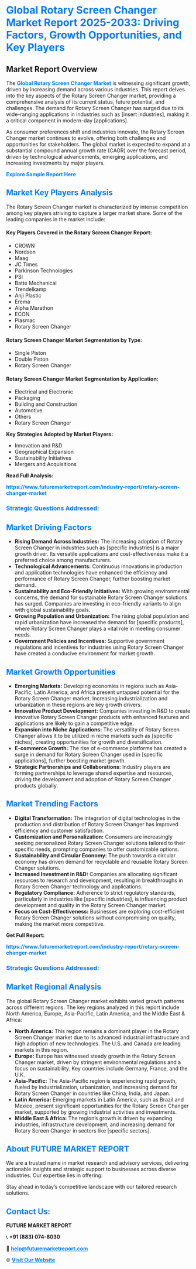 <h1 style="color: #007BFF;">Global Rotary Screen Changer Market Report 2025-2033: Driving Factors, Growth Opportunities, and Key Players</h1>

<section id="overview">
<h2>Market Report Overview</h2>
<p>The <a href="https://www.futuremarketreport.com/industry-report/rotary-screen-changer-market" style="color: #007BFF; text-decoration: none;"><strong>Global Rotary Screen Changer Market</strong></a> is witnessing significant growth, driven by increasing demand across various industries. This report delves into the key aspects of the Rotary Screen Changer market, providing a comprehensive analysis of its current status, future potential, and challenges. The demand for Rotary Screen Changer has surged due to its wide-ranging applications in industries such as [insert industries], making it a critical component in modern-day [applications].</p>
<p>As consumer preferences shift and industries innovate, the Rotary Screen Changer market continues to evolve, offering both challenges and opportunities for stakeholders. The global market is expected to expand at a substantial compound annual growth rate (CAGR) over the forecast period, driven by technological advancements, emerging applications, and increasing investments by major players.</p>
</section>

<section id="overview">
<p><a href="https://www.futuremarketreport.com/request-sample/reportId=98660" style="color: #007BFF; text-decoration: none;"><strong>Explore Sample Report Here</strong></a></p>
</section>

<section id="key-players">
<h2 style="color: #007BFF;">Market Key Players Analysis</h2>
<p>The Rotary Screen Changer market is characterized by intense competition among key players striving to capture a larger market share. Some of the leading companies in the market include:</p>
<h4>Key Players Covered in the Rotary Screen Changer Report:</h4>
<ul><li>CROWN</li><li>Nordson</li><li>Maag</li><li>JC Times</li><li>Parkinson Technologies</li><li>PSI</li><li>Batte Mechanical</li><li>Trendelkamp</li><li>Anji Plastic</li><li>Erema</li><li>Alpha Marathon</li><li>ECON</li><li>Plasmac</li><li>Rotary Screen Changer</li></ul>
<h4>Rotary Screen Changer Market Segmentation by Type:</h4>
<ul><li>Single Piston</li><li>Double Piston</li><li>Rotary Screen Changer</li></ul>

<h4>Rotary Screen Changer Market Segmentation by Application:</h4>
<ul><li>Electrical and Electronic</li><li>Packaging</li><li>Building and Construction</li><li>Automotive</li><li>Others</li><li>Rotary Screen Changer</li></ul>
<p><strong>Key Strategies Adopted by Market Players:</strong></p>
<ul>
<li>Innovation and R&D</li>
<li>Geographical Expansion</li>
<li>Sustainability Initiatives</li>
<li>Mergers and Acquisitions</li>
</ul>
</section>

<section>
<p><strong>Read Full Analysis: </strong></p><a href="https://www.futuremarketreport.com/industry-report/rotary-screen-changer-market" style="color: #007BFF; text-decoration: none;"><strong>https://www.futuremarketreport.com/industry-report/rotary-screen-changer-market</strong></a>
<h3 style="color: #007BFF;">Strategic Questions Addressed:</h3>
</section>

<section id="driving-factors">
<h2 style="color: #007BFF;">Market Driving Factors</h2>
<ul>
<li><strong>Rising Demand Across Industries:</strong> The increasing adoption of Rotary Screen Changer in industries such as [specific industries] is a major growth driver. Its versatile applications and cost-effectiveness make it a preferred choice among manufacturers.</li>
<li><strong>Technological Advancements:</strong> Continuous innovations in production and application technologies have enhanced the efficiency and performance of Rotary Screen Changer, further boosting market demand.</li>
<li><strong>Sustainability and Eco-Friendly Initiatives:</strong> With growing environmental concerns, the demand for sustainable Rotary Screen Changer solutions has surged. Companies are investing in eco-friendly variants to align with global sustainability goals.</li>
<li><strong>Growing Population and Urbanization:</strong> The rising global population and rapid urbanization have increased the demand for [specific products], where Rotary Screen Changer plays a vital role in meeting consumer needs.</li>
<li><strong>Government Policies and Incentives:</strong> Supportive government regulations and incentives for industries using Rotary Screen Changer have created a conducive environment for market growth.</li>
</ul>
</section>

<section id="growth-opportunities">
<h2 style="color: #007BFF;">Market Growth Opportunities</h2>
<ul>
<li><strong>Emerging Markets:</strong> Developing economies in regions such as Asia-Pacific, Latin America, and Africa present untapped potential for the Rotary Screen Changer market. Increasing industrialization and urbanization in these regions are key growth drivers.</li>
<li><strong>Innovative Product Development:</strong> Companies investing in R&D to create innovative Rotary Screen Changer products with enhanced features and applications are likely to gain a competitive edge.</li>
<li><strong>Expansion into Niche Applications:</strong> The versatility of Rotary Screen Changer allows it to be utilized in niche markets such as [specific niches], creating opportunities for growth and diversification.</li>
<li><strong>E-commerce Growth:</strong> The rise of e-commerce platforms has created a surge in demand for Rotary Screen Changer used in [specific applications], further boosting market growth.</li>
<li><strong>Strategic Partnerships and Collaborations:</strong> Industry players are forming partnerships to leverage shared expertise and resources, driving the development and adoption of Rotary Screen Changer products globally.</li>
</ul>
</section>

<section id="trending-factors">
<h2 style="color: #007BFF;">Market Trending Factors</h2>
<ul>
<li><strong>Digital Transformation:</strong> The integration of digital technologies in the production and distribution of Rotary Screen Changer has improved efficiency and customer satisfaction.</li>
<li><strong>Customization and Personalization:</strong> Consumers are increasingly seeking personalized Rotary Screen Changer solutions tailored to their specific needs, prompting companies to offer customizable options.</li>
<li><strong>Sustainability and Circular Economy:</strong> The push towards a circular economy has driven demand for recyclable and reusable Rotary Screen Changer solutions.</li>
<li><strong>Increased Investment in R&D:</strong> Companies are allocating significant resources to research and development, resulting in breakthroughs in Rotary Screen Changer technology and applications.</li>
<li><strong>Regulatory Compliance:</strong> Adherence to strict regulatory standards, particularly in industries like [specific industries], is influencing product development and quality in the Rotary Screen Changer market.</li>
<li><strong>Focus on Cost-Effectiveness:</strong> Businesses are exploring cost-efficient Rotary Screen Changer solutions without compromising on quality, making the market more competitive.</li>
</ul>
</section>

<section>
<p><strong>Get Full Report: </strong></p><a href="https://www.futuremarketreport.com/industry-report/rotary-screen-changer-market" style="color: #007BFF; text-decoration: none;"><strong>https://www.futuremarketreport.com/industry-report/rotary-screen-changer-market</strong></a>
<h3 style="color: #007BFF;">Strategic Questions Addressed:</h3>
</section>


<section id="regional-analysis">
<h2 style="color: #007BFF;">Market Regional Analysis</h2>
<p>The global Rotary Screen Changer market exhibits varied growth patterns across different regions. The key regions analyzed in this report include North America, Europe, Asia-Pacific, Latin America, and the Middle East & Africa:</p>
<ul>
<li><strong>North America:</strong> This region remains a dominant player in the Rotary Screen Changer market due to its advanced industrial infrastructure and high adoption of new technologies. The U.S. and Canada are leading markets in this region.</li>
<li><strong>Europe:</strong> Europe has witnessed steady growth in the Rotary Screen Changer market, driven by stringent environmental regulations and a focus on sustainability. Key countries include Germany, France, and the U.K.</li>
<li><strong>Asia-Pacific:</strong> The Asia-Pacific region is experiencing rapid growth, fueled by industrialization, urbanization, and increasing demand for Rotary Screen Changer in countries like China, India, and Japan.</li>
<li><strong>Latin America:</strong> Emerging markets in Latin America, such as Brazil and Mexico, present significant opportunities for the Rotary Screen Changer market, supported by growing industrial activities and investments.</li>
<li><strong>Middle East & Africa:</strong> The region’s growth is driven by expanding industries, infrastructure development, and increasing demand for Rotary Screen Changer in sectors like [specific sectors].</li>
</ul>
</section>

<footer>
<h2 style="color: #007BFF;">About FUTURE MARKET REPORT</h2>
<p>We are a trusted name in market research and advisory services, delivering actionable insights and strategic support to businesses across diverse industries. Our expertise lies in offering:</p>

<p>Stay ahead in today’s competitive landscape with our tailored research solutions.</p>

<h2 style="color: #007BFF;">Contact Us:</h2>
<p><strong>FUTURE MARKET REPORT</strong></p>
<p>📞 <strong>+91 (883) 074-8030</strong></p>
<p>📧 <strong><a href="mailto:help@futuremarketreport.com" style="color: #007BFF;">help@futuremarketreport.com</a></strong></p>
<p>🌐 <strong><a href="https://www.futuremarketreport.com/" style="color: #007BFF;">Visit Our Website</a></strong></p>
</footer>